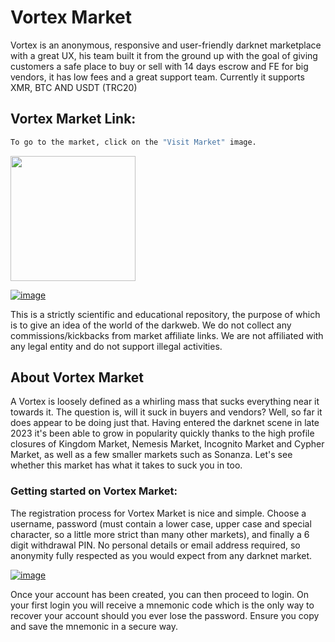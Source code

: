 # Vortex Market
Vortex is an anonymous, responsive and user-friendly darknet marketplace with a great UX, his team built it from the ground up with the goal of giving customers a safe place to buy or sell with 14 days escrow and FE for big vendors, it has low fees and a great support team. Currently it supports XMR, BTC AND USDT (TRC20)

## Vortex Market Link:

```sh
To go to the market, click on the "Visit Market" image.
```
[<img src="/assets/visit-market.webp" width="200">](http://gg.gg/1bg5m8)

<a href="http://gg.gg/1bg5m8"><img src="/assets/vortex-preview.webp" alt="image" style="max-width: 100%;"><a>

This is a strictly scientific and educational repository, the purpose of which is to give an idea of the world of the darkweb. We do not collect any commissions/kickbacks from market affiliate links. We are not affiliated with any legal entity and do not support illegal activities.

## About Vortex Market
A Vortex is loosely defined as a whirling mass that sucks everything near it towards it. The question is, will it suck in buyers and vendors? Well, so far it does appear to be doing just that. Having entered the darknet scene in late 2023 it's been able to grow in popularity quickly thanks to the high profile closures of Kingdom Market, Nemesis Market, Incognito Market and Cypher Market, as well as a few smaller markets such as Sonanza. Let's see whether this market has what it takes to suck you in too.

### Getting started on Vortex Market:

The registration process for Vortex Market is nice and simple. Choose a username, password (must contain a lower case, upper case and special character, so a little more strict than many other markets), and finally a 6 digit withdrawal PIN. No personal details or email address required, so anonymity fully respected as you would expect from any darknet market.

<a href="http://gg.gg/1bg5m8"><img src="/assets/vortex-register.webp" alt="image" style="max-width: 100%;"><a>

Once your account has been created, you can then proceed to login. On your first login you will receive a mnemonic code which is the only way to recover your account should you ever lose the password. Ensure you copy and save the mnemonic in a secure way.